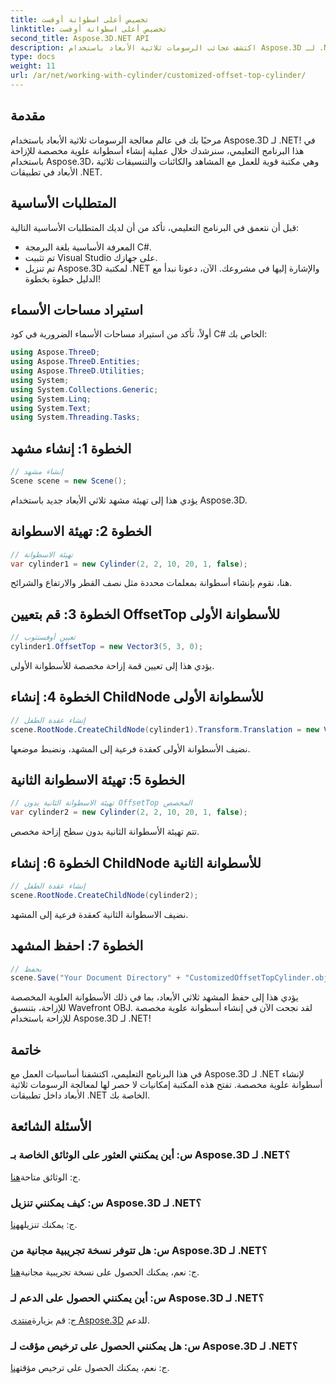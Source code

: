 ```yaml
---
title: تخصيص أعلى اسطوانة أوفست
linktitle: تخصيص أعلى اسطوانة أوفست
second_title: Aspose.3D.NET API
description: اكتشف عجائب الرسومات ثلاثية الأبعاد باستخدام Aspose.3D لـ .NET. تعلم كيفية إنشاء أسطوانات علوية مخصصة للإزاحة دون عناء. ارفع مستوى تجربة البرمجة الخاصة بك الآن!
type: docs
weight: 11
url: /ar/net/working-with-cylinder/customized-offset-top-cylinder/
---
```

## مقدمة
مرحبًا بك في عالم معالجة الرسومات ثلاثية الأبعاد باستخدام Aspose.3D لـ .NET! في هذا البرنامج التعليمي، سنرشدك خلال عملية إنشاء أسطوانة علوية مخصصة للإزاحة باستخدام Aspose.3D، وهي مكتبة قوية للعمل مع المشاهد والكائنات والتنسيقات ثلاثية الأبعاد في تطبيقات .NET.
## المتطلبات الأساسية
قبل أن نتعمق في البرنامج التعليمي، تأكد من أن لديك المتطلبات الأساسية التالية:
- المعرفة الأساسية بلغة البرمجة C#.
- تم تثبيت Visual Studio على جهازك.
- تم تنزيل Aspose.3D لمكتبة .NET والإشارة إليها في مشروعك.
الآن، دعونا نبدأ مع الدليل خطوة بخطوة!
## استيراد مساحات الأسماء
أولاً، تأكد من استيراد مساحات الأسماء الضرورية في كود C# الخاص بك:
```csharp
using Aspose.ThreeD;
using Aspose.ThreeD.Entities;
using Aspose.ThreeD.Utilities;
using System;
using System.Collections.Generic;
using System.Linq;
using System.Text;
using System.Threading.Tasks;
```
## الخطوة 1: إنشاء مشهد
```csharp
// إنشاء مشهد
Scene scene = new Scene();
```
يؤدي هذا إلى تهيئة مشهد ثلاثي الأبعاد جديد باستخدام Aspose.3D.
## الخطوة 2: تهيئة الاسطوانة
```csharp
// تهيئة الاسطوانة
var cylinder1 = new Cylinder(2, 2, 10, 20, 1, false);
```
هنا، نقوم بإنشاء أسطوانة بمعلمات محددة مثل نصف القطر والارتفاع والشرائح.
## الخطوة 3: قم بتعيين OffsetTop للأسطوانة الأولى
```csharp
// تعيين أوفستتوب
cylinder1.OffsetTop = new Vector3(5, 3, 0);
```
يؤدي هذا إلى تعيين قمة إزاحة مخصصة للأسطوانة الأولى.
## الخطوة 4: إنشاء ChildNode للأسطوانة الأولى
```csharp
// إنشاء عقدة الطفل
scene.RootNode.CreateChildNode(cylinder1).Transform.Translation = new Vector3(10, 0, 0);
```
نضيف الأسطوانة الأولى كعقدة فرعية إلى المشهد، ونضبط موضعها.
## الخطوة 5: تهيئة الاسطوانة الثانية
```csharp
// تهيئة الاسطوانة الثانية بدون OffsetTop المخصص
var cylinder2 = new Cylinder(2, 2, 10, 20, 1, false);
```
تتم تهيئة الأسطوانة الثانية بدون سطح إزاحة مخصص.
## الخطوة 6: إنشاء ChildNode للأسطوانة الثانية
```csharp
// إنشاء عقدة الطفل
scene.RootNode.CreateChildNode(cylinder2);
```
نضيف الاسطوانة الثانية كعقدة فرعية إلى المشهد.
## الخطوة 7: احفظ المشهد
```csharp
// يحفظ
scene.Save("Your Document Directory" + "CustomizedOffsetTopCylinder.obj", FileFormat.WavefrontOBJ);
```
يؤدي هذا إلى حفظ المشهد ثلاثي الأبعاد، بما في ذلك الأسطوانة العلوية المخصصة للإزاحة، بتنسيق Wavefront OBJ.
لقد نجحت الآن في إنشاء أسطوانة علوية مخصصة للإزاحة باستخدام Aspose.3D لـ .NET!
## خاتمة
في هذا البرنامج التعليمي، اكتشفنا أساسيات العمل مع Aspose.3D لـ .NET لإنشاء أسطوانة علوية مخصصة. تفتح هذه المكتبة إمكانيات لا حصر لها لمعالجة الرسومات ثلاثية الأبعاد داخل تطبيقات .NET الخاصة بك.
## الأسئلة الشائعة
### س: أين يمكنني العثور على الوثائق الخاصة بـ Aspose.3D لـ .NET؟
 ج: الوثائق متاحة[هنا](https://reference.aspose.com/3d/net/).
### س: كيف يمكنني تنزيل Aspose.3D لـ .NET؟
 ج: يمكنك تنزيله[هنا](https://releases.aspose.com/3d/net/).
### س: هل تتوفر نسخة تجريبية مجانية من Aspose.3D لـ .NET؟
 ج: نعم، يمكنك الحصول على نسخة تجريبية مجانية[هنا](https://releases.aspose.com/).
### س: أين يمكنني الحصول على الدعم لـ Aspose.3D لـ .NET؟
 ج: قم بزيارة[منتدى Aspose.3D](https://forum.aspose.com/c/3d/18) للدعم.
### س: هل يمكنني الحصول على ترخيص مؤقت لـ Aspose.3D لـ .NET؟
 ج: نعم، يمكنك الحصول على ترخيص مؤقت[هنا](https://purchase.aspose.com/temporary-license/).